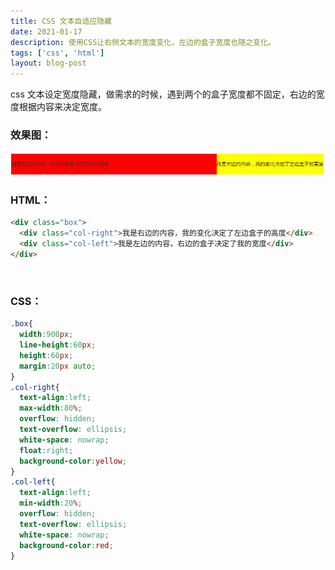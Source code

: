 ```yaml
---
title: CSS 文本自适应隐藏
date: 2021-01-17
description: 使用CSS让右侧文本的宽度变化，左边的盒子宽度也随之变化。
tags: ['css', 'html']
layout: blog-post
---
```


css 文本设定宽度隐藏，做需求的时候，遇到两个的盒子宽度都不固定，右边的宽度根据内容来决定宽度。

### 效果图：

![Image text](../assets/0003.gif)

### HTML：

```html
<div class="box">
  <div class="col-right">我是右边的内容，我的变化决定了左边盒子的高度</div>
  <div class="col-left">我是左边的内容，右边的盒子决定了我的宽度</div>
</div>
```

<br />

### CSS：

```css
.box{
  width:900px;
  line-height:60px;
  height:60px;
  margin:20px auto;
}
.col-right{
  text-align:left;
  max-width:80%;
  overflow: hidden;
  text-overflow: ellipsis;
  white-space: nowrap;
  float:right;
  background-color:yellow;
}
.col-left{
  text-align:left;
  min-width:20%;
  overflow: hidden;
  text-overflow: ellipsis;
  white-space: nowrap;
  background-color:red;
}
```